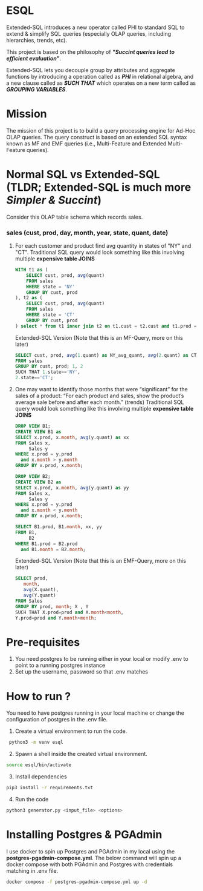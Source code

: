 # ESQL

Extended-SQL introduces a new operator called PHI to standard SQL to extend & simplify SQL queries (especially OLAP queries, including hierarchies, trends, etc).

This project is based on the philosophy of _**"Succint queries lead to efficient evaluation"**_.

Extended-SQL lets you decouple group by attributes and aggregate functions by introducing a operation called as _**PHI**_ in relational algebra, 
and a new clause called as _**SUCH THAT**_ which operates on a new term called as _**GROUPING VARIABLES**_.

# Mission
The mission of this project is to build a query processing engine for Ad-Hoc OLAP
queries. The query construct is based on an extended SQL syntax known as MF and
EMF queries (i.e., Multi-Feature and Extended Multi-Feature queries).

# Normal SQL vs Extended-SQL (TLDR; Extended-SQL is much more _**Simpler & Succint**_)
Consider this OLAP table schema which records sales.
### **sales (cust, prod, day, month, year, state, quant, date)**

1. For each customer and product find avg quantity in states of "NY" and "CT".
    Traditional SQL query would look something like this involving multiple **expensive table JOINS**
    ```SQL
    WITH t1 as (
        SELECT cust, prod, avg(quant)
        FROM sales
        WHERE state = 'NY'
        GROUP BY cust, prod
    ), t2 as (
        SELECT cust, prod, avg(quant)
        FROM sales
        WHERE state = 'CT'
        GROUP BY cust, prod
    ) select * from t1 inner join t2 on t1.cust = t2.cust and t1.prod = t2.prod;
    ```
    
    Extended-SQL Version (Note that this is an MF-Query, more on this later)
    ```SQL
    SELECT cust, prod, avg(1.quant) as NY_avg_quant, avg(2.quant) as CT_avg_quant
    FROM sales
    GROUP BY cust, prod; 1, 2
    SUCH THAT 1.state=='NY',
    2.state=='CT';
    ```
2. One may want to identify those months that were “significant” for the sales of a product: “For each product and sales, show the product’s average sale before and after each month.” (trends)
   Traditional SQL query would look something like this involving multiple **expensive table JOINS**
    ```SQL
    DROP VIEW B1;
    CREATE VIEW B1 as
    SELECT x.prod, x.month, avg(y.quant) as xx
    FROM Sales x,
         Sales y
    WHERE x.prod = y.prod
      and x.month > y.month
    GROUP BY x.prod, x.month;
    
    DROP VIEW B2;
    CREATE VIEW B2 as
    SELECT x.prod, x.month, avg(y.quant) as yy
    FROM Sales x,
         Sales y
    WHERE x.prod = y.prod
      and x.month < y.month
    GROUP BY x.prod, x.month;
    
    SELECT B1.prod, B1.month, xx, yy
    FROM B1,
         B2
    WHERE B1.prod = B2.prod
      and B1.month = B2.month;
    ```
    
    Extended-SQL Version (Note that this is an EMF-Query, more on this later)
    ```SQL
    SELECT prod,
       month,
       avg(X.quant),
       avg(Y.quant)
    FROM Sales
    GROUP BY prod, month; X , Y
    SUCH THAT X.prod=prod and X.month<month,
    Y.prod=prod and Y.month>month;
    ```

# Pre-requisites
1. You need postgres to be running either in your local or modify .env to point to a running postgres instance
2. Set up the username, password so that .env matches

# How to run ?
You need to have postgres running in your local machine or change the configuration of postgres in the .env file.
1. Create a virtual environment to run the code.
```bash
 python3 -m venv esql
```
2. Spawn a shell inside the created virtual environment.
```bash
source esql/bin/activate
```
3. Install dependencies
```bash
pip3 install -r requirements.txt
```
4. Run the code
```bash
python3 generator.py <input_file> <options>
```
# Installing Postgres & PGAdmin
I use docker to spin up Postgres and PGAdmin in my local using the <strong>postgres-pgadmin-compose.yml</strong>.
The below command will spin up a docker compose with both PGAdmin and Postgres with credentials matching in .env file.
```bash
docker compose -f postgres-pgadmin-compose.yml up -d
```
